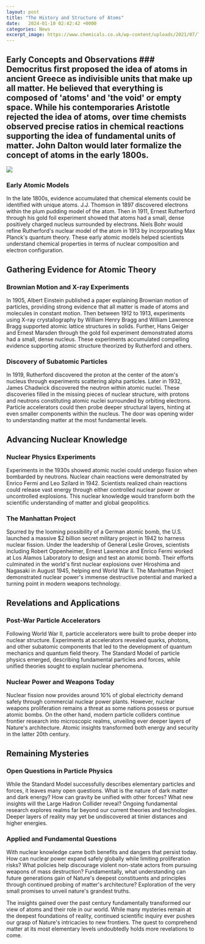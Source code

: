 ```yaml
---
layout: post
title: "The History and Structure of Atoms"
date:   2024-01-10 02:42:42 +0000
categories: News
excerpt_image: https://www.chemicals.co.uk/wp-content/uploads/2021/07/The-History-of-the-Atom-–-Theories-and-Models-849x600.png
---
```

## Early Concepts and Observations ### Democritus first proposed the idea of atoms in ancient Greece as indivisible units that make up all matter. He believed that everything is composed of 'atoms' and 'the void' or empty space. While his contemporaries Aristotle rejected the idea of atoms, over time chemists observed precise ratios in chemical reactions supporting the idea of fundamental units of matter. John Dalton would later formalize the concept of atoms in the early 1800s.


![](https://www.chemicals.co.uk/wp-content/uploads/2021/07/The-History-of-the-Atom-–-Theories-and-Models-849x600.png)
### Early Atomic Models ###  
In the late 1800s, evidence accumulated that chemical elements could be identified with unique atoms. J.J. Thomson in 1897 discovered electrons within the plum pudding model of the atom. Then in 1911, Ernest Rutherford through his gold foil experiment showed that atoms had a small, dense positively charged nucleus surrounded by electrons. Niels Bohr would refine Rutherford's nuclear model of the atom in 1913 by incorporating Max Planck's quantum theory. These early atomic models helped scientists understand chemical properties in terms of nuclear composition and electron configuration.

## Gathering Evidence for Atomic Theory ##

### Brownian Motion and X-ray Experiments ###
In 1905, Albert Einstein published a paper explaining Brownian motion of particles, providing strong evidence that all matter is made of atoms and molecules in constant motion. Then between 1912 to 1913, experiments using X-ray crystallography by William Henry Bragg and William Lawrence Bragg supported atomic lattice structures in solids. Further, Hans Geiger and Ernest Marsden through the gold foil experiment demonstrated atoms had a small, dense nucleus. These experiments accumulated compelling evidence supporting atomic structure theorized by Rutherford and others. 

### Discovery of Subatomic Particles ###
In 1919, Rutherford discovered the proton at the center of the atom's nucleus through experiments scattering alpha particles. Later in 1932, James Chadwick discovered the neutron within atomic nuclei. These discoveries filled in the missing pieces of nuclear structure, with protons and neutrons constituting atomic nuclei surrounded by orbiting electrons. Particle accelerators could then probe deeper structural layers, hinting at even smaller components within the nucleus. The door was opening wider to understanding matter at the most fundamental levels.

## Advancing Nuclear Knowledge ##

### Nuclear Physics Experiments ###
Experiments in the 1930s showed atomic nuclei could undergo fission when bombarded by neutrons. Nuclear chain reactions were demonstrated by Enrico Fermi and Leo Szilard in 1942. Scientists realized chain reactions could release vast energy through either controlled nuclear power or uncontrolled explosions. This nuclear knowledge would transform both the scientific understanding of matter and global geopolitics. 

### The Manhattan Project ###
Spurred by the looming possibility of a German atomic bomb, the U.S. launched a massive $2 billion secret military project in 1942 to harness nuclear fission. Under the leadership of General Leslie Groves, scientists including Robert Oppenheimer, Ernest Lawrence and Enrico Fermi worked at Los Alamos Laboratory to design and test an atomic bomb. Their efforts culminated in the world's first nuclear explosions over Hiroshima and Nagasaki in August 1945, helping end World War II. The Manhattan Project demonstrated nuclear power's immense destructive potential and marked a turning point in modern weapons technology.

## Revelations and Applications ##

### Post-War Particle Accelerators ###  
Following World War II, particle accelerators were built to probe deeper into nuclear structure. Experiments at accelerators revealed quarks, photons, and other subatomic components that led to the development of quantum mechanics and quantum field theory. The Standard Model of particle physics emerged, describing fundamental particles and forces, while unified theories sought to explain nuclear phenomena.

### Nuclear Power and Weapons Today ###
Nuclear fission now provides around 10% of global electricity demand safely through commercial nuclear power plants. However, nuclear weapons proliferation remains a threat as some nations possess or pursue atomic bombs. On the other hand, modern particle colliders continue frontier research into microscopic realms, unveiling ever deeper layers of Nature's architecture. Atomic insights transformed both energy and security in the latter 20th century.

## Remaining Mysteries ##

### Open Questions in Particle Physics ###
While the Standard Model successfully describes elementary particles and forces, it leaves many open questions. What is the nature of dark matter and dark energy? How can gravity be unified with other forces? What new insights will the Large Hadron Collider reveal? Ongoing fundamental research explores realms far beyond our current theories and technologies. Deeper layers of reality may yet be undiscovered at tinier distances and higher energies.

### Applied and Fundamental Questions ###  
With nuclear knowledge came both benefits and dangers that persist today. How can nuclear power expand safely globally while limiting proliferation risks? What policies help discourage violent non-state actors from pursuing weapons of mass destruction? Fundamentally, what understanding can future generations gain of Nature's deepest constituents and principles through continued probing of matter's architecture? Exploration of the very small promises to unveil nature's grandest truths.

The insights gained over the past century fundamentally transformed our view of atoms and their role in our world. While many mysteries remain at the deepest foundations of reality, continued scientific inquiry ever pushes our grasp of Nature's intricacies to new frontiers. The quest to comprehend matter at its most elementary levels undoubtedly holds more revelations to come.